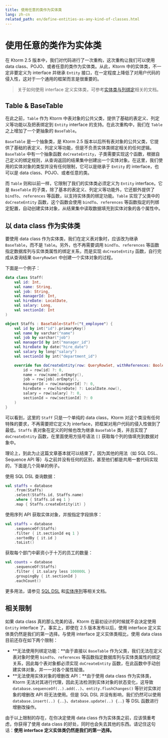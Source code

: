 ```yaml
---
title: 使用任意的类作为实体类
lang: zh-cn
related_path: en/define-entities-as-any-kind-of-classes.html
---
```


# 使用任意的类作为实体类

在 Ktorm 2.5 版本中，我们对代码进行了一次重构，这次重构让我们可以使用 data class、POJO、或者任意的类作为实体类。从此，Ktorm 中的实体类，不一定非要定义为 interface 并继承 `Entity` 接口，在一定程度上降低了对用户代码的侵入性，这对于一个通用的框架而言是很重要的。

> 关于如何使用 interface 定义实体类，可参考[实体类与列绑定](/zh-cn/entities-and-column-binding.html)相关的文档。

## Table & BaseTable

在此之前，`Table` 作为 Ktorm 中表对象的公共父类，提供了基础的表定义、列定义等功能以及把表绑定到 `Entity` interface 的支持。在此次重构中，我们在 `Table` 之上增加了一个更抽象的 `BaseTable`。

`BaseTable` 是一个抽象类，是 Ktorm 2.5 版本以后所有表对象的公共父类，它提供了基础的表定义、列定义等功能，但是不负责实体类绑定相关的任何逻辑。`BaseTable` 中有一个抽象函数 `doCreateEntity`，子类需要实现这个函数，根据自己定义的绑定规则，从查询返回的结果集中创建出一个实体对象。在这里，我们使用的实体对象的类型并没有任何限制，它可以是继承于 `Entity` 的 interface，也可以是 data class、POJO、或者任意的类。

而 `Table` 则和以前一样，它限制了我们的实体类必须定义为 `Entity` interface。它是 `BaseTable` 的子类，除了基本的表定义、列定义等功能外，它还额外提供了 `bindTo`、`references` 等函数，以支持实体类的绑定功能。`Table` 实现了父类中的 `doCreateEntity` 函数，这个函数会使用 `bindTo`、`references` 等函数指定的列绑定配置，自动创建实体对象，从结果集中读取数据填充到实体对象的各个属性中。

## 以 data class 作为实体类

要使用 data class 作为实体类，我们在定义表对象时，应该改为继承 `BaseTable`，而不是 `Table`。另外，也不再需要调用 `bindTo`、`references` 等函数指定数据库列与实体类属性的绑定关系，而是实现 `doCreateEntity` 函数，自行完成从查询结果 `QueryRowSet` 中创建一个实体对象的过程。

下面是一个例子：

```kotlin
data class Staff(
    val id: Int,
    val name: String,
    val job: String,
    val managerId: Int,
    val hireDate: LocalDate,
    val salary: Long,
    val sectionId: Int
)

object Staffs : BaseTable<Staff>("t_employee") {
    val id by int("id").primaryKey()
    val name by varchar("name")
    val job by varchar("job")
    val managerId by int("manager_id")
    val hireDate by date("hire_date")
    val salary by long("salary")
    val sectionId by int("department_id")

    override fun doCreateEntity(row: QueryRowSet, withReferences: Boolean) = Staff(
        id = row[id] ?: 0,
        name = row[name].orEmpty(),
        job = row[job].orEmpty(),
        managerId = row[managerId] ?: 0,
        hireDate = row[hireDate] ?: LocalDate.now(),
        salary = row[salary] ?: 0,
        sectionId = row[sectionId] ?: 0
    )
}
```

可以看到，这里的 `Staff` 只是一个单纯的 data class，Ktorm 对这个类没有任何特殊的要求，不再需要把它定义为 interface，把框架对用户代码的侵入性做到了最低。`Staffs` 表对象在定义的时候也改为继承 `BaseTable` 类，并且实现了 `doCreateEntity` 函数，在里面使用方括号语法 `[]` 获取每个列的值填充到数据对象中。

理论上，到此为止这篇文章基本就可以结束了，因为其他的用法（如 SQL DSL、Sequence API 等）与之前并没有任何的区别，甚至他们都是共用一套代码实现的，下面是几个简单的例子。

使用 SQL DSL 查询数据：

```kotlin
val staffs = database
    .from(Staffs)
    .select(Staffs.id, Staffs.name)
    .where { Staffs.id eq 1 }
    .map { Staffs.createEntity(it) }
```

使用序列 API 获取实体对象，并按指定字段排序：

```kotlin
val staffs = database
    .sequenceOf(Staffs)
    .filter { it.sectionId eq 1 }
    .sortedBy { it.id }
    .toList()
```

获取每个部门中薪资小于十万的员工的数量：

```kotlin
val counts = database
    .sequenceOf(Staffs)
    .filter { it.salary less 100000L }
    .groupingBy { it.sectionId }
    .eachCount()
```

更多用法，请参见 [SQL DSL](/zh-cn/query.html) 和[实体序列](/zh-cn/entity-sequence.html)等相关文档。

## 相关限制

如果 data class 真的那么完美的话，Ktorm 在最初设计的时候就不会决定使用 `Entity` interface 了。事实上，即使在 2.5 版本发布以后，使用 interface 定义实体类仍然是我们的第一选择。与使用 interface 定义实体类相比，使用 data class 目前还存在如下两个限制：

- **无法使用列绑定功能：**由于直接以 `BaseTable` 作为父类，我们无法在定义表对象时使用 `bindTo`、`references` 等函数指定数据库列与实体类属性的绑定关系，因此每个表对象都必须实现 `doCreateEntity` 函数，在此函数中手动创建实体对象，并一一对各个属性赋值。
- **无法使用实体对象的增删改 API：**由于使用 data class 作为实体类，Ktorm 无法对其进行代理，因此无法检测到实体对象的状态变化，这导致 `database.sequenceOf(..).add(..)`、`entity.flushChanges()` 等针对实体对象的增删改 API 将无法使用。但是 SQL DSL 并没有影响，我们仍然可以使用 `database.insert(..) {..}`、`database.update(..) {..}` 等 DSL 函数进行增删改操作。

由于以上限制的存在，在你决定使用 data class 作为实体类之前，应该慎重考虑，你获得了使用 data class 的好处，同时也会失去其他的东西。请记住这句话：**使用 interface 定义实体类仍然是我们的第一选择。**

